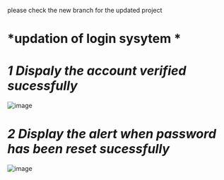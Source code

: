 please check the new branch for the updated project 



# *updation of login sysytem *
# *1 Dispaly the account verified sucessfully*

![image](https://user-images.githubusercontent.com/47249568/161367656-1f1e305a-be3a-40ed-bd5e-9878767d2b8f.png)

# *2 Display the alert when password has been reset sucessfully*
![image](https://user-images.githubusercontent.com/47249568/161367683-ab6d0703-df33-4284-9955-090fc3c5205e.png)
